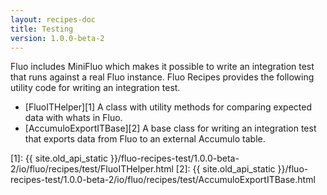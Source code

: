 ```yaml
---
layout: recipes-doc
title: Testing
version: 1.0.0-beta-2
---
```

Fluo includes MiniFluo which makes it possible to write an integration test that
runs against a real Fluo instance.  Fluo Recipes provides the following utility
code for writing an integration test.

 * [FluoITHelper][1] A class with utility methods for comparing expected data with whats in Fluo.
 * [AccumuloExportITBase][2] A base class for writing an integration test that exports data from Fluo to an external Accumulo table.

[1]: {{ site.old_api_static }}/fluo-recipes-test/1.0.0-beta-2/io/fluo/recipes/test/FluoITHelper.html
[2]: {{ site.old_api_static }}/fluo-recipes-test/1.0.0-beta-2/io/fluo/recipes/test/AccumuloExportITBase.html
